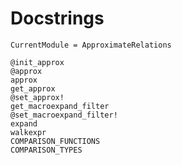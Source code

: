 # Docstrings

```@meta
CurrentModule = ApproximateRelations
```

```@docs
@init_approx
@approx
approx
get_approx
@set_approx!
get_macroexpand_filter
@set_macroexpand_filter!
expand
walkexpr
COMPARISON_FUNCTIONS
COMPARISON_TYPES
```
